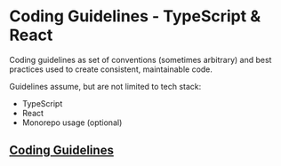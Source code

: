 # Coding Guidelines - TypeScript & React

Coding guidelines as set of conventions (sometimes arbitrary) and best practices used to create consistent, maintainable code.

Guidelines assume, but are not limited to tech stack:

- TypeScript
- React
- Monorepo usage (optional)

## [Coding Guidelines](./coding-guidelines.md)
